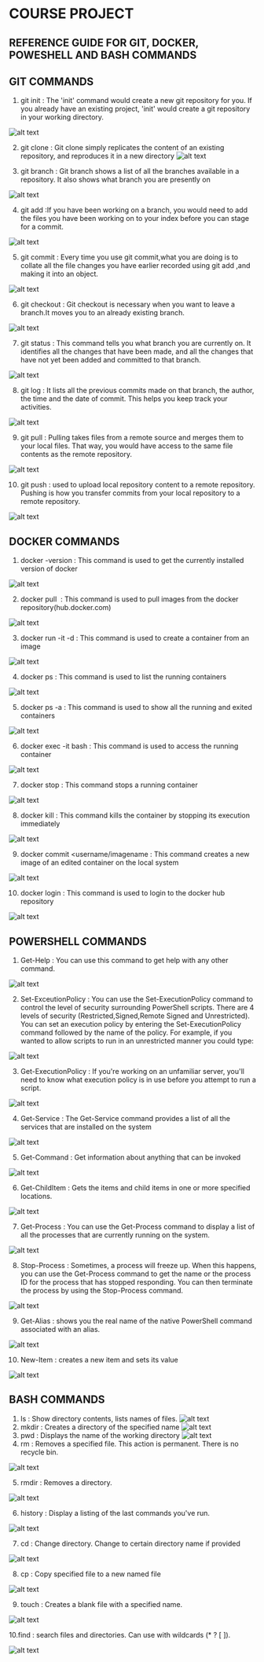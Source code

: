 # COURSE PROJECT
## REFERENCE GUIDE FOR GIT, DOCKER, POWESHELL AND BASH COMMANDS

## GIT COMMANDS
1. git init : The 'init' command would create a new git repository for you. If you already have an existing project, 'init' would create a git repository in your working directory.

![alt text](https://github.com/dchangwe/GITDemo/blob/master/images/git_init.JPG)

2. git clone : Git clone simply replicates the content of an existing repository, and reproduces it in a new directory
![alt text](https://github.com/dchangwe/GITDemo/blob/master/images/git_clone.JPG)

3. git branch : Git branch shows a list of all the branches available in a repository. It also shows what branch you are presently on

![alt text](https://github.com/dchangwe/GITDemo/blob/master/images/git_branch.JPG)

4. git add :If you have been working on a branch, you would need to add the files you have been working on to your index before you can stage for a commit.

![alt text](https://github.com/dchangwe/GITDemo/blob/master/images/git_add.JPG)

5. git commit : Every time you use git commit,what you are doing is to collate all the file changes you have earlier recorded using git add ,and making it into an object.

![alt text](https://github.com/dchangwe/GITDemo/blob/master/images/git_commit.JPG)

6. git checkout : Git checkout is necessary when you want to leave a branch.It moves you to an already existing branch.

![alt text](https://github.com/dchangwe/GITDemo/blob/master/images/git_checkout.JPG)

7. git status : This command tells you what branch you are currently on. It identifies all the changes that have been made, and all the changes that have not yet been added and committed to that branch.

![alt text](https://github.com/dchangwe/GITDemo/blob/master/images/git_status.JPG)

8. git log : It lists all the previous commits made on that branch, the author, the time and the date of commit. This helps you keep track your activities.

![alt text](https://github.com/dchangwe/GITDemo/blob/master/images/git_log.JPG)

9. git pull : Pulling takes files from a remote source and merges them to your local files. That way, you would have access to the same file contents as the remote repository.

![alt text](https://github.com/dchangwe/GITDemo/blob/master/images/git_pull.JPG)

10. git push : used to upload local repository content to a remote repository. Pushing is how you transfer commits from your local repository to a remote repository.

![alt text](https://github.com/dchangwe/GITDemo/blob/master/images/git_push.JPG)

## DOCKER COMMANDS
1. docker -version : This command is used to get the currently installed version of docker

![alt text](https://github.com/dchangwe/GITDemo/blob/master/images/docker_version.JPG)

2. docker pull <image name> : This command is used to pull images from the docker repository(hub.docker.com)
  
  ![alt text](https://github.com/dchangwe/GITDemo/blob/master/images/docker_pull.JPG)
  
3. docker run -it -d <image-name>: This command is used to create a container from an image
  
  ![alt text](https://github.com/dchangwe/GITDemo/blob/master/images/docker_run.JPG)
  
4. docker ps : This command is used to list the running containers

  ![alt text](https://github.com/dchangwe/GITDemo/blob/master/images/docker_ps.JPG)
  
5. docker ps -a : This command is used to show all the running and exited containers

  ![alt text](https://github.com/dchangwe/GITDemo/blob/master/images/docker_ps_a.JPG)
  
6. docker exec -it <container id> bash : This command is used to access the running container
  
  ![alt text](https://github.com/dchangwe/GITDemo/blob/master/images/docker_exec.JPG)
  
7. docker stop <container id> : This command stops a running container
  
  ![alt text](https://github.com/dchangwe/GITDemo/blob/master/images/docker_stop.JPG)
  
8. docker kill <container id> : This command kills the container by stopping its execution immediately
  
  ![alt text](https://github.com/dchangwe/GITDemo/blob/master/images/docker_kill.JPG)
  
9. docker commit <container id> <username/imagename : This command creates a new image of an edited container on the local system
                                                    
  ![alt text](https://github.com/dchangwe/GITDemo/blob/master/images/docker_commit.JPG)
  
10. docker login : This command is used to login to the docker hub repository 

  ![alt text](https://github.com/dchangwe/GITDemo/blob/master/images/docker_login.JPG)
 
## POWERSHELL COMMANDS
 1. Get-Help : You can use this command to get help with any other command.
 
  ![alt text](https://github.com/dchangwe/GITDemo/blob/master/images/get-help.JPG)
  
 2. Set-ExceutionPolicy : You can use the Set-ExecutionPolicy command to control the level of security surrounding PowerShell scripts.
  There are 4 levels of security (Restricted,Signed,Remote Signed and Unrestricted). You can set an execution policy by entering the Set-ExecutionPolicy command followed by the name of the policy. For example, if you wanted to allow scripts to run in an unrestricted manner you could type:
  
  ![alt text](https://github.com/dchangwe/GITDemo/blob/master/images/set_execution.JPG)
  
3. Get-ExecutionPolicy : If you're working on an unfamiliar server, you'll need to know what execution policy is in use before you attempt to run a script.

 ![alt text](https://github.com/dchangwe/GITDemo/blob/master/images/get-execution.JPG)
 
4. Get-Service : The Get-Service command provides a list of all the services that are installed on the system

 ![alt text](https://github.com/dchangwe/GITDemo/blob/master/images/get-service.JPG)
 
5. Get-Command : Get information about anything that can be invoked

 ![alt text](https://github.com/dchangwe/GITDemo/blob/master/images/get_command.JPG)
 
6. Get-ChildItem : Gets the items and child items in one or more specified locations.

 ![alt text](https://github.com/dchangwe/GITDemo/blob/master/images/get_childitem.JPG)
 
7. Get-Process : You can use the Get-Process command to display a list of all the processes that are currently running on the system.

 ![alt text](https://github.com/dchangwe/GITDemo/blob/master/images/get_process.JPG)
 
8. Stop-Process : Sometimes, a process will freeze up. When this happens, you can use the Get-Process command to get the name or the process ID for the process that has stopped responding. You can then terminate the process by using the Stop-Process command.

 ![alt text](https://github.com/dchangwe/GITDemo/blob/master/images/stop_process.JPG)
 
9. Get-Alias : shows you the real name of the native PowerShell command associated with an alias.

 ![alt text](https://github.com/dchangwe/GITDemo/blob/master/images/get_alias.JPG)
 
10. New-Item : creates a new item and sets its value

 ![alt text](https://github.com/dchangwe/GITDemo/blob/master/images/new_item.JPG)
 
## BASH COMMANDS
 
 1. ls : Show directory contents, lists names of files.
  ![alt text](https://github.com/dchangwe/GITDemo/blob/master/images/ls.JPG)
 2. mkdir : Creates a directory of the specified name
  ![alt text](https://github.com/dchangwe/GITDemo/blob/master/images/mkdir.JPG)
 3. pwd : Displays the name of the working directory
  ![alt text](https://github.com/dchangwe/GITDemo/blob/master/images/pwd.JPG)
 4. rm :  Removes a specified file. This action is permanent. There is no recycle bin.
 
  ![alt text](https://github.com/dchangwe/GITDemo/blob/master/images/rm.JPG)
  
 5. rmdir : Removes a directory.
 
  ![alt text](https://github.com/dchangwe/GITDemo/blob/master/images/rmdir.JPG)
  
 6. history : Display a listing of the last commands you've run.
 
  ![alt text](https://github.com/dchangwe/GITDemo/blob/master/images/history.JPG)
  
 7. cd : Change directory. Change to certain directory name if provided
 
  ![alt text](https://github.com/dchangwe/GITDemo/blob/master/images/cd.JPG)
  
 8. cp : Copy specified file to a new named file
 
  ![alt text](https://github.com/dchangwe/GITDemo/blob/master/images/cp.JPG)
  
 9. touch : Creates a blank file with a specified name.
 
  ![alt text](https://github.com/dchangwe/GITDemo/blob/master/images/touch.JPG)
  
 10.find : search files and directories. Can use with wildcards (* ? [ ]).
 
  ![alt text](https://github.com/dchangwe/GITDemo/blob/master/images/find.JPG)
